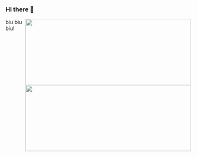 ### Hi there 👋

<!-- <a href="https://github.com/sudong0701/sudong0701"> -->
  <img align="right" width="450" height="180" src="https://github-readme-stats.vercel.app/api?username=sudong0701&show_icons=true&text_color=24292e&bg_color=ffffff&hide_title=true">
<!-- </a> -->

<!-- <a href="https://github.com/sudong0701/sudong0701"> -->
  <img align="right" width="450" height="180" src="https://github-readme-stats.vercel.app/api/top-langs/?username=sudong0701&layout=compact">
<!-- </a> -->


biu biu biu!
